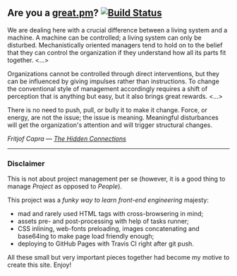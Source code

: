 ## Are you a [great.pm](http://makovich.github.io/great-pm/)? [![Build Status](https://travis-ci.org/makovich/great-pm.svg?branch=master)](https://travis-ci.org/makovich/great-pm)

We are dealing here with a crucial difference between a living system and a machine. A machine can be controlled; a living system can only be disturbed. Mechanistically oriented managers tend to hold on to the belief that they can control the organization if they understand how all its parts fit together. <...>

Organizations cannot be controlled through direct interventions, but they can be influenced by giving impulses rather than instructions. To change the conventional style of management accordingly requires a shift of perception that is anything but easy, but it also brings great rewards. <...>

There is no need to push, pull, or bully it to make it change. Force, or energy, are not the issue; the issue is meaning. Meaningful disturbances will get the organization's attention and will trigger structural changes.

*Fritjof Capra — [The Hidden Connections](http://www.amazon.com/The-Hidden-Connections-Integrating-Substainability/dp/0385494718)*

- - -

### Disclaimer

This is not about project management per se (however, it is a good thing to manage *Project* as opposed to *People*).

This project was a *funky way to learn front-end engineering* majesty:
- mad and rarely used HTML tags with cross-browsering in mind;
- assets pre- and post-processing with help of tasks runner;
- CSS inlining, web-fonts preloading, images concatenating and base64ing to make page load friendly enough;
- deploying to GitHub Pages with Travis CI right after git push.

All these small but very important pieces together had become my motive to create this site. Enjoy!
